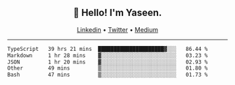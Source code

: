 <h2 align="center">👋 Hello! I'm Yaseen.</h2>
<p align="center">
  <a href="https://www.linkedin.com/in/yaseenkc/">Linkedin</a> •
  <a href="https://twitter.com/yaseeenkc">Twitter</a> •
  <a href="https://medium.com/@yaseen-kc">Medium</a>
</p>


<!--- 🔭 I’m currently working at []() as an  -->
<!--- - 💬 Ask me about **Javascript, React and Git** -->
<!--- - 📫 How to reach me: [@kc.yaseen](https://instagram.com/kc.yaseen) on Instagram -->
<!--- - ⚡ Fun fact: Big Fan of the :zap: emoji -->

-------

<!--START_SECTION:waka-->

```txt
TypeScript   39 hrs 21 mins  █████████████████████▓░░░   86.44 %
Markdown     1 hr 28 mins    ▓░░░░░░░░░░░░░░░░░░░░░░░░   03.23 %
JSON         1 hr 20 mins    ▓░░░░░░░░░░░░░░░░░░░░░░░░   02.93 %
Other        49 mins         ▒░░░░░░░░░░░░░░░░░░░░░░░░   01.80 %
Bash         47 mins         ▒░░░░░░░░░░░░░░░░░░░░░░░░   01.73 %
```

<!--END_SECTION:waka-->
